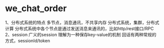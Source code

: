 # we_chat_order
1、分布式系统的特点
多节点，消息通讯，不共享内存
分布式系统，集群，分布式计算
分布式系统中各个节点是通过发送消息来通讯的，比如http/rest接口/RPC
2、session
广义的session
理解为一种保存key-value的机制
回话有两种常规的方式，sessionId/token
